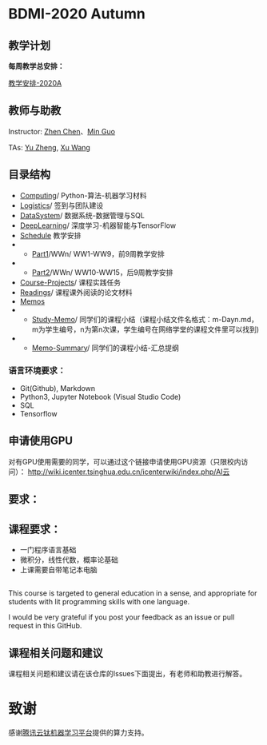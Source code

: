 # BDMI-2020 Autumn

## 教学计划 

**每周教学总安排：**

[教学安排-2020A](Schedule/Schedule-2020A.md)


## 教师与助教

Instructor: [Zhen Chen](http://www.icenter.tsinghua.edu.cn/faculty/chenzhen/)、[Min Guo](https://github.com/guo-m13)

TAs: [Yu Zheng](https://github.com/DavyMorgan), [Xu Wang](https://github.com/xianrenzhang-wx)


## 目录结构

- [Computing](Computing)/ Python-算法-机器学习材料 
- [Logistics](Logistics)/ 签到与团队建设
- [DataSystem](DataSystem)/ 数据系统-数据管理与SQL
- [DeepLearning](DeepLearning)/ 深度学习-机器智能与TensorFlow
- [Schedule](Schedule) 教学安排
- - [Part1](Schedule/Part1)/WWn/  WW1-WW9，前9周教学安排
- - [Part2](Schedule/Part2)/WWn/ WW10-WW15，后9周教学安排
- [Course-Projects](Course-Projects)/ 课程实践任务
- [Readings](Readings)/ 课程课外阅读的论文材料
- [Memos](Memos)
- - [Study-Memo](Study-Memo)/ 同学们的课程小结（课程小结文件名格式：m-Dayn.md，m为学生编号，n为第n次课，学生编号在网络学堂的课程文件里可以找到)
- - [Memo-Summary](Memo-Summary)/ 同学们的课程小结-汇总提纲

### 语言环境要求：
- Git(Github), Markdown
- Python3, Jupyter Notebook (Visual Studio Code)
- SQL
- Tensorflow


## 申请使用GPU

对有GPU使用需要的同学，可以通过这个链接申请使用GPU资源（只限校内访问）：
http://wiki.icenter.tsinghua.edu.cn/icenterwiki/index.php/AI云

## 要求：

## 课程要求：

- 一门程序语言基础
- 微积分，线性代数，概率论基础
- 上课需要自带笔记本电脑

## 

This course is targeted to general education in a sense, and appropriate for students with lit programming skills with one language.

I would be very grateful if you post your feedback as an issue or pull request in this GitHub.


## 课程相关问题和建议

课程相关问题和建议请在该仓库的Issues下面提出，有老师和助教进行解答。

# 致谢

感谢[腾讯云钛机器学习平台](https://cloud.tencent.com/product/ti)提供的算力支持。
